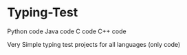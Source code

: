 # Typing-Test
Python code
Java code
C code
C++ code

Very Simple typing test projects for all languages (only code)

